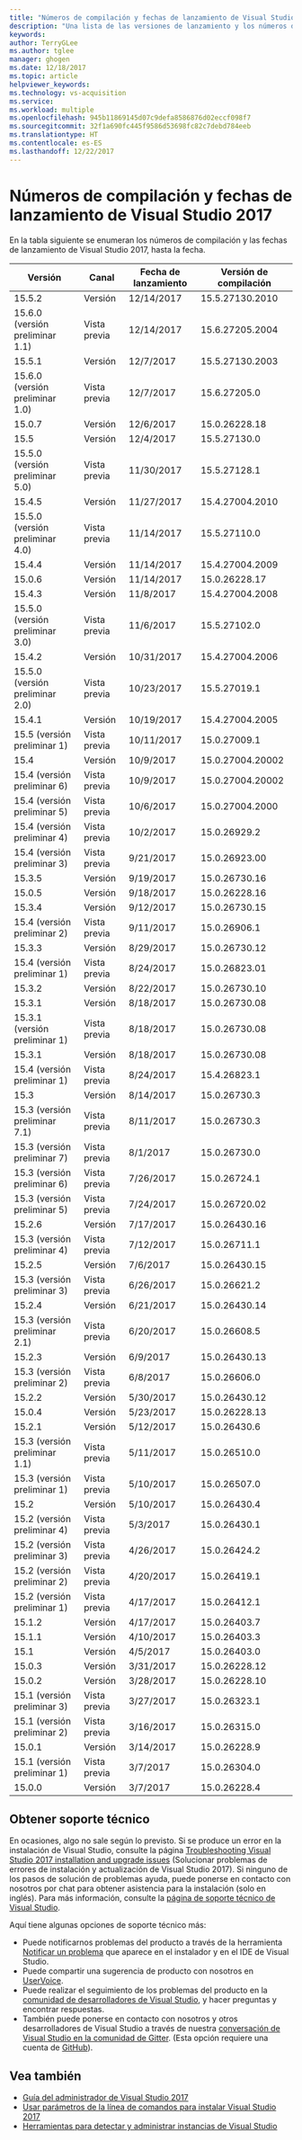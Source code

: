 ```yaml
---
title: "Números de compilación y fechas de lanzamiento de Visual Studio 2017 | Microsoft Docs"
description: "Una lista de las versiones de lanzamiento y los números de compilación de Visual Studio 2017, hasta la fecha."
keywords: 
author: TerryGLee
ms.author: tglee
manager: ghogen
ms.date: 12/18/2017
ms.topic: article
helpviewer_keywords: 
ms.technology: vs-acquisition
ms.service: 
ms.workload: multiple
ms.openlocfilehash: 945b11869145d07c9defa8586876d02eccf098f7
ms.sourcegitcommit: 32f1a690fc445f9586d53698fc82c7debd784eeb
ms.translationtype: HT
ms.contentlocale: es-ES
ms.lasthandoff: 12/22/2017
---
```

# <a name="visual-studio-2017-build-numbers-and-release-dates"></a>Números de compilación y fechas de lanzamiento de Visual Studio 2017
En la tabla siguiente se enumeran los números de compilación y las fechas de lanzamiento de Visual Studio 2017, hasta la fecha.

| **Versión**| **Canal** | **Fecha de lanzamiento** | **Versión de compilación** |
| ---------------------- | ----------- | ---------------- | ----------------- |
| 15.5.2 | Versión | 12/14/2017 | 15.5.27130.2010 |
| 15.6.0 (versión preliminar 1.1) | Vista previa | 12/14/2017 | 15.6.27205.2004 |
| 15.5.1 | Versión | 12/7/2017 | 15.5.27130.2003 |
| 15.6.0 (versión preliminar 1.0) | Vista previa | 12/7/2017 | 15.6.27205.0 |
| 15.0.7 | Versión | 12/6/2017 | 15.0.26228.18 |
| 15.5 | Versión | 12/4/2017 | 15.5.27130.0 |
| 15.5.0 (versión preliminar 5.0) | Vista previa | 11/30/2017 | 15.5.27128.1 |
| 15.4.5 | Versión | 11/27/2017 | 15.4.27004.2010 |
| 15.5.0 (versión preliminar 4.0) | Vista previa | 11/14/2017 | 15.5.27110.0 |
| 15.4.4 | Versión | 11/14/2017 | 15.4.27004.2009 |
| 15.0.6 | Versión | 11/14/2017 | 15.0.26228.17 |
| 15.4.3 | Versión | 11/8/2017 | 15.4.27004.2008 |
| 15.5.0 (versión preliminar 3.0) | Vista previa | 11/6/2017 | 15.5.27102.0 |
| 15.4.2 | Versión | 10/31/2017 | 15.4.27004.2006 |
| 15.5.0 (versión preliminar 2.0) | Vista previa | 10/23/2017 | 15.5.27019.1 |
| 15.4.1 | Versión | 10/19/2017 | 15.4.27004.2005 |
| 15.5 (versión preliminar 1) | Vista previa | 10/11/2017 | 15.0.27009.1 |
| 15.4 | Versión | 10/9/2017 | 15.0.27004.20002 |
| 15.4 (versión preliminar 6) | Vista previa | 10/9/2017| 15.0.27004.20002 |
| 15.4 (versión preliminar 5) | Vista previa | 10/6/2017 | 15.0.27004.2000 |
| 15.4 (versión preliminar 4) | Vista previa | 10/2/2017 | 15.0.26929.2 |
| 15.4 (versión preliminar 3) | Vista previa | 9/21/2017 | 15.0.26923.00 |
| 15.3.5 | Versión | 9/19/2017 | 15.0.26730.16 |
| 15.0.5 | Versión | 9/18/2017 | 15.0.26228.16 |
| 15.3.4 | Versión | 9/12/2017 | 15.0.26730.15 |
| 15.4 (versión preliminar 2) | Vista previa | 9/11/2017 | 15.0.26906.1 |
| 15.3.3| Versión | 8/29/2017 | 15.0.26730.12 |
| 15.4 (versión preliminar 1) | Vista previa | 8/24/2017 | 15.0.26823.01 |
| 15.3.2 | Versión | 8/22/2017 | 15.0.26730.10 |
| 15.3.1 | Versión | 8/18/2017 | 15.0.26730.08 |
| 15.3.1 (versión preliminar 1) | Vista previa | 8/18/2017 | 15.0.26730.08 |
| 15.3.1  | Versión | 8/18/2017 | 15.0.26730.08 |
| 15.4 (versión preliminar 1) | Vista previa | 8/24/2017 | 15.4.26823.1 |
| 15.3 | Versión | 8/14/2017 | 15.0.26730.3 |
| 15.3 (versión preliminar 7.1) | Vista previa | 8/11/2017 | 15.0.26730.3 |
| 15.3 (versión preliminar 7) | Vista previa | 8/1/2017 | 15.0.26730.0 |
| 15.3 (versión preliminar 6) | Vista previa | 7/26/2017 | 15.0.26724.1 |
| 15.3 (versión preliminar 5) | Vista previa | 7/24/2017 | 15.0.26720.02 |
| 15.2.6  | Versión | 7/17/2017 | 15.0.26430.16 |
| 15.3 (versión preliminar 4) | Vista previa | 7/12/2017 | 15.0.26711.1 |
| 15.2.5  | Versión | 7/6/2017 | 15.0.26430.15 |
| 15.3 (versión preliminar 3) | Vista previa | 6/26/2017 | 15.0.26621.2 |
| 15.2.4  | Versión | 6/21/2017 | 15.0.26430.14 |
| 15.3 (versión preliminar 2.1) | Vista previa | 6/20/2017 | 15.0.26608.5 |
| 15.2.3  | Versión | 6/9/2017 | 15.0.26430.13 |
| 15.3 (versión preliminar 2) | Vista previa | 6/8/2017 | 15.0.26606.0 |
| 15.2.2  | Versión | 5/30/2017 | 15.0.26430.12 |
| 15.0.4  | Versión | 5/23/2017 | 15.0.26228.13 |
| 15.2.1  | Versión | 5/12/2017 | 15.0.26430.6 |
| 15.3 (versión preliminar 1.1) | Vista previa | 5/11/2017 | 15.0.26510.0 |
| 15.3 (versión preliminar 1) | Vista previa | 5/10/2017 | 15.0.26507.0 |
| 15.2 | Versión | 5/10/2017 | 15.0.26430.4 |
| 15.2 (versión preliminar 4) | Vista previa | 5/3/2017 | 15.0.26430.1 |
| 15.2 (versión preliminar 3) | Vista previa| 4/26/2017 | 15.0.26424.2 |
| 15.2 (versión preliminar 2) | Vista previa | 4/20/2017 | 15.0.26419.1 |
| 15.2 (versión preliminar 1) | Vista previa | 4/17/2017 | 15.0.26412.1 |
| 15.1.2  | Versión | 4/17/2017 | 15.0.26403.7 |
| 15.1.1 | Versión | 4/10/2017 | 15.0.26403.3 |
| 15.1 | Versión | 4/5/2017 | 15.0.26403.0 |
| 15.0.3  | Versión | 3/31/2017 | 15.0.26228.12 |
| 15.0.2 | Versión | 3/28/2017 | 15.0.26228.10 |
| 15.1 (versión preliminar 3) | Vista previa | 3/27/2017 | 15.0.26323.1 |
| 15.1 (versión preliminar 2) | Vista previa | 3/16/2017 | 15.0.26315.0 |
| 15.0.1  | Versión | 3/14/2017 | 15.0.26228.9 |
| 15.1 (versión preliminar 1) | Vista previa | 3/7/2017 | 15.0.26304.0 |
| 15.0.0 | Versión | 3/7/2017 | 15.0.26228.4 |

## <a name="get-support"></a>Obtener soporte técnico
En ocasiones, algo no sale según lo previsto. Si se produce un error en la instalación de Visual Studio, consulte la página [Troubleshooting Visual Studio 2017 installation and upgrade issues](troubleshooting-installation-issues.md) (Solucionar problemas de errores de instalación y actualización de Visual Studio 2017). Si ninguno de los pasos de solución de problemas ayuda, puede ponerse en contacto con nosotros por chat para obtener asistencia para la instalación (solo en inglés). Para más información, consulte la [página de soporte técnico de Visual Studio](https://www.visualstudio.com/vs/support/#talktous).

Aquí tiene algunas opciones de soporte técnico más:
* Puede notificarnos problemas del producto a través de la herramienta [Notificar un problema](../ide/how-to-report-a-problem-with-visual-studio-2017.md) que aparece en el instalador y en el IDE de Visual Studio.
* Puede compartir una sugerencia de producto con nosotros en [UserVoice](https://visualstudio.uservoice.com/forums/121579).
* Puede realizar el seguimiento de los problemas del producto en la [comunidad de desarrolladores de Visual Studio](https://developercommunity.visualstudio.com/), y hacer preguntas y encontrar respuestas.
* También puede ponerse en contacto con nosotros y otros desarrolladores de Visual Studio a través de nuestra [conversación de Visual Studio en la comunidad de Gitter](https://gitter.im/Microsoft/VisualStudio).  (Esta opción requiere una cuenta de [GitHub](https://github.com/)).

## <a name="see-also"></a>Vea también
* [Guía del administrador de Visual Studio 2017](visual-studio-administrator-guide.md)
* [Usar parámetros de la línea de comandos para instalar Visual Studio 2017](use-command-line-parameters-to-install-visual-studio.md)
* [Herramientas para detectar y administrar instancias de Visual Studio](tools-for-managing-visual-studio-instances.md)
